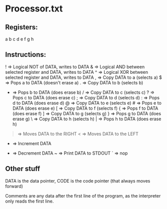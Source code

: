 # Processor.txt

## Registers:

a
b
c
d
e
f
g
h

## Instructions:

! => Logical NOT of DATA, writes to DATA
& => Logical AND between selected register and DATA, writes to DATA
^ => Logical XOR between selected register and DATA, writes to DATA
, => Copy DATA to a (selects a)
$ => Pops a to DATA (doesn't erase a)
. => Copy DATA to b (selects b)
* => Pops b to DATA (does erase b)
/ => Copy DATA to c (selects c)
? => Pops c to DATA (does erase c)
; => Copy DATA to d (selects d)
: => Pops d to DATA (does erase d)
@ => Copy DATA to e (selects e)
\# => Pops e to DATA (does erase e)
[ => Copy DATA to f (selects f)
{ => Pops f to DATA (does erase f)
] => Copy DATA to g (selects g)
} => Pops g to DATA (does erase g)
\ => Copy DATA to h (selects h)
| => Pops h to DATA (does erase h)
> => Moves DATA to the RIGHT
< => Moves DATA to the LEFT
+ => Increment DATA
- => Decrement DATA 
~ => Print DATA to STDOUT
` => nop

## Other stuff
DATA is the data pointer, CODE is the code pointer (that always moves forward)

Comments are any data after the first line of the program, as the 
interpreter only reads the first line.
